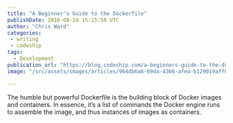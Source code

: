 ```yaml
---
title: "A Beginner’s Guide to the Dockerfile"
publishDate: 2016-08-24 15:15:58 UTC
author: "Chris Ward"
categories:
 - writing
 - codeship
tags:
  - Development
publication_url: "https://blog.codeship.com/a-beginners-guide-to-the-dockerfile/"
image: "/src/assets/images/articles/964db6a6-69da-4366-afea-b129019aff07.png"

---
```

The humble but powerful Dockerfile is the building block of Docker images and containers. In essence, it’s a list of commands the Docker engine runs to assemble the image, and thus instances of images as containers.

